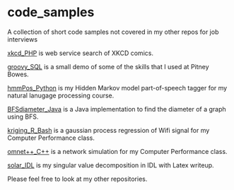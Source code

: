 # code_samples
A collection of short code samples not covered in my other repos for job interviews

[xkcd_PHP](https://github.com/ReentrantCoder/school_code_samples/blob/master/xkcd_PHP) is web service search of XKCD comics.

[groovy_SQL](https://github.com/ReentrantCoder/school_code_samples/blob/master/groovy_SQL) is a small demo of some of the skills that I used at Pitney Bowes.

[hmmPos_Python](https://github.com/ReentrantCoder/school_code_samples/tree/master/hmmPos_Python) is my Hidden Markov model part-of-speech tagger for my natural lanugage processing course.

[BFSdiameter_Java](https://github.com/ReentrantCoder/school_code_samples/tree/master/BFSdiameter_Java) is a Java implementation to find the diameter of a graph using BFS.

[kriging_R_Bash](https://github.com/ReentrantCoder/school_code_samples/tree/master/kriging_R_Bash) is a gaussian process regression of Wifi signal for my Computer Performance class.

[omnet++_C++](https://github.com/ReentrantCoder/school_code_samples/tree/master/omnet%2B%2B_C%2B%2B) is a network simulation for my Computer Performance class.

[solar_IDL](https://github.com/ReentrantCoder/school_code_samples/tree/master/solar_IDL) is my singular value decomposition in IDL with Latex writeup.

Please feel free to look at my other repositories.

